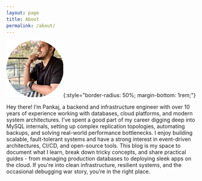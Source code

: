 ```yaml
---
layout: page
title: About
permalink: /about/
---
```


![Pankaj](/assests/images/pankaj_github_blog_circular_150x150.png){:style="border-radius: 50%; margin-bottom: 1rem;"}


Hey there! I’m Pankaj, a backend and infrastructure engineer with over 10 years of experience working with databases, cloud platforms, and modern system architectures. I’ve spent a good part of my career digging deep into MySQL internals, setting up complex replication topologies, automating backups, and solving real-world performance bottlenecks. I enjoy building scalable, fault-tolerant systems and have a strong interest in event-driven architectures, CI/CD, and open-source tools. This blog is my space to document what I learn, break down tricky concepts, and share practical guides - from managing production databases to deploying sleek apps on the cloud. If you're into clean infrastructure, resilient systems, and the occasional debugging war story, you’re in the right place.
